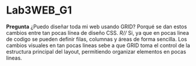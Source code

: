 # Lab3WEB_G1
**Pregunta**
¿Puedo diseñar toda mi web usando GRID? Porqué se dan estos cambios entre tan pocas línea
de diseño CSS.
*R//* Si, ya que en pocas linea de codigo se pueden definir filas, columnas y áreas de forma sencilla.
Los cambios visuales en tan pocas lineas sebe a que GRID toma el control de la estructura principal del layout, permitiendo organizar elementos en pocas lineas.
